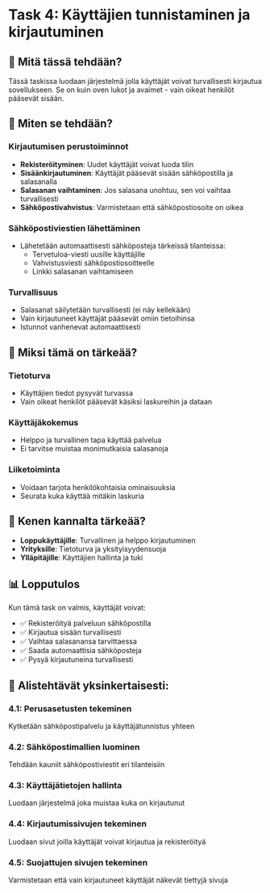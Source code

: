 # Task 4: Käyttäjien tunnistaminen ja kirjautuminen

## 🎯 Mitä tässä tehdään?

Tässä taskissa luodaan järjestelmä jolla käyttäjät voivat turvallisesti kirjautua sovellukseen. Se
on kuin oven lukot ja avaimet - vain oikeat henkilöt pääsevät sisään.

## 🔧 Miten se tehdään?

### Kirjautumisen perustoiminnot

- **Rekisteröityminen**: Uudet käyttäjät voivat luoda tilin
- **Sisäänkirjautuminen**: Käyttäjät pääsevät sisään sähköpostilla ja salasanalla
- **Salasanan vaihtaminen**: Jos salasana unohtuu, sen voi vaihtaa turvallisesti
- **Sähköpostivahvistus**: Varmistetaan että sähköpostiosoite on oikea

### Sähköpostiviestien lähettäminen

- Lähetetään automaattisesti sähköposteja tärkeissä tilanteissa:
  - Tervetuloa-viesti uusille käyttäjille
  - Vahvistusviesti sähköpostiosoitteelle
  - Linkki salasanan vaihtamiseen

### Turvallisuus

- Salasanat säilytetään turvallisesti (ei näy kellekään)
- Vain kirjautuneet käyttäjät pääsevät omiin tietoihinsa
- Istunnot vanhenevat automaattisesti

## 🌟 Miksi tämä on tärkeää?

### Tietoturva

- Käyttäjien tiedot pysyvät turvassa
- Vain oikeat henkilöt pääsevät käsiksi laskureihin ja dataan

### Käyttäjäkokemus

- Helppo ja turvallinen tapa käyttää palvelua
- Ei tarvitse muistaa monimutkaisia salasanoja

### Liiketoiminta

- Voidaan tarjota henkilökohtaisia ominaisuuksia
- Seurata kuka käyttää mitäkin laskuria

## 👥 Kenen kannalta tärkeää?

- **Loppukäyttäjille**: Turvallinen ja helppo kirjautuminen
- **Yrityksille**: Tietoturva ja yksityisyydensuoja
- **Ylläpitäjille**: Käyttäjien hallinta ja tuki

## 📊 Lopputulos

Kun tämä task on valmis, käyttäjät voivat:

- ✅ Rekisteröityä palveluun sähköpostilla
- ✅ Kirjautua sisään turvallisesti
- ✅ Vaihtaa salasanansa tarvittaessa
- ✅ Saada automaattisia sähköposteja
- ✅ Pysyä kirjautuneina turvallisesti

## 🔧 Alistehtävät yksinkertaisesti:

### 4.1: Perusasetusten tekeminen

Kytketään sähköpostipalvelu ja käyttäjätunnistus yhteen

### 4.2: Sähköpostimallien luominen

Tehdään kauniit sähköpostiviestit eri tilanteisiin

### 4.3: Käyttäjätietojen hallinta

Luodaan järjestelmä joka muistaa kuka on kirjautunut

### 4.4: Kirjautumissivujen tekeminen

Luodaan sivut joilla käyttäjät voivat kirjautua ja rekisteröityä

### 4.5: Suojattujen sivujen tekeminen

Varmistetaan että vain kirjautuneet käyttäjät näkevät tiettyjä sivuja
